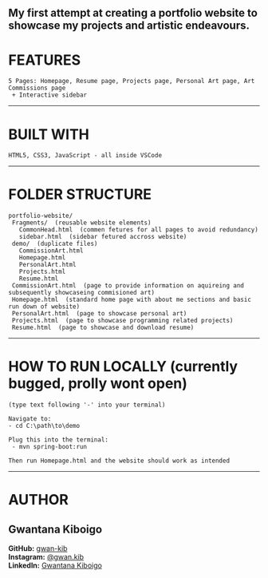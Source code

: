 ## My first attempt at creating a portfolio website to showcase my projects and artistic endeavours.

# FEATURES
```
5 Pages: Homepage, Resume page, Projects page, Personal Art page, Art Commissions page
 + Interactive sidebar
```

--------
# BUILT WITH
```
HTML5, CSS3, JavaScript - all inside VSCode
```

----------
# FOLDER STRUCTURE
```
portfolio-website/
 Fragments/  (reusable website elements)
   CommonHead.html  (commen fetures for all pages to avoid redundancy)
   sidebar.html  (sidebar fetured accross website)
 demo/  (duplicate files)
   CommissionArt.html
   Homepage.html
   PersonalArt.html
   Projects.html
   Resume.html
 CommissionArt.html  (page to provide information on aquireing and subsequently showcaseing commisioned art)
 Homepage.html  (standard home page with about me sections and basic run down of website)
 PersonalArt.html  (page to showcase personal art)
 Projects.html  (page to showcase programming related projects)
 Resume.html  (page to showcase and download resume)

```

----------
# HOW TO RUN LOCALLY (currently bugged, prolly wont open)
```
(type text following '-' into your terminal)

Navigate to:
- cd C:\path\to\demo

Plug this into the terminal:
 - mvn spring-boot:run

Then run Homepage.html and the website should work as intended
```

------------------
# AUTHOR
## Gwantana Kiboigo  
**GitHub:** [gwan-kib](https://github.com/gwan-kib)  
**Instagram:** [@gwan.kib](https://www.instagram.com/gwan.kib/)  
**LinkedIn:** [Gwantana Kiboigo](https://www.linkedin.com/in/gwantana-kiboigo-762845290/)
